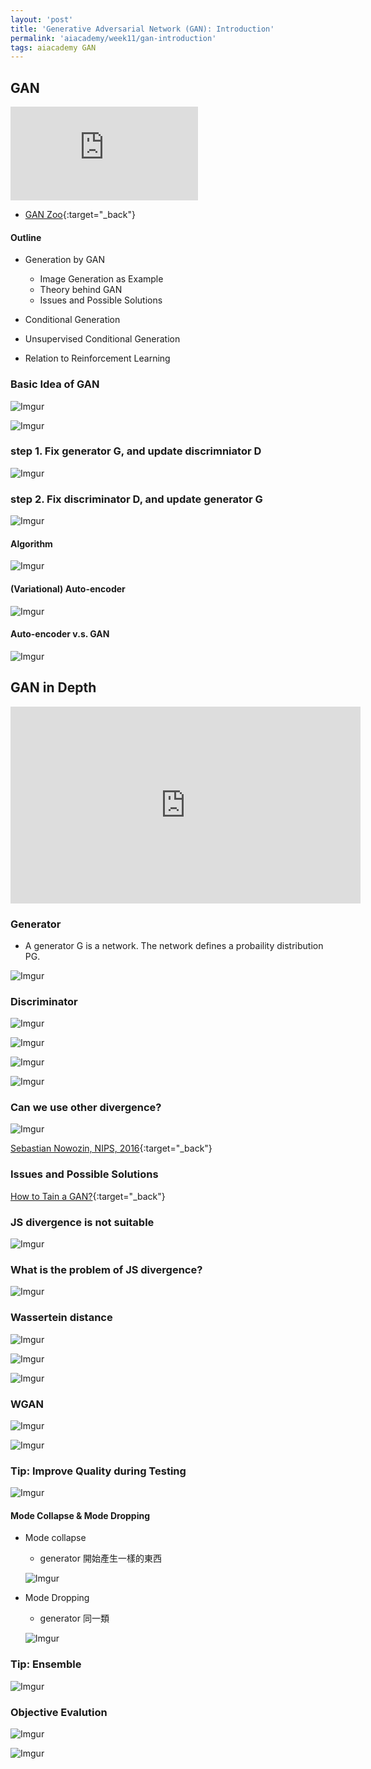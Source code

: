 ```yaml
---
layout: 'post'
title: 'Generative Adversarial Network (GAN): Introduction'
permalink: 'aiacademy/week11/gan-introduction'
tags: aiacademy GAN
---
```


## GAN

<iframe src="https://www.youtube.com/embed/oE6Xe5Cyy7Y" frameborder="0" allow="accelerometer; autoplay; encrypted-media; gyroscope; picture-in-picture" allowfullscreen></iframe>


- [GAN Zoo](https://github.com/hindupuravinash/the-gan-zoo){:target="_back"}


#### Outline

- Generation by GAN
   - Image Generation as Example
   - Theory behind GAN
   - Issues and Possible Solutions

- Conditional Generation
- Unsupervised Conditional Generation
- Relation to Reinforcement Learning


### Basic Idea of GAN

![Imgur](https://i.imgur.com/PB8V30A.gif)

![Imgur](https://i.imgur.com/pHAXehD.gif)

### step 1. Fix generator G, and update discrimniator D

![Imgur](https://i.imgur.com/uo7RtV6.gif)

### step 2. Fix discriminator D, and update generator G

![Imgur](https://i.imgur.com/KkbLNxX.gif)


#### Algorithm

![Imgur](https://i.imgur.com/pnjSSSN.gif)

#### (Variational) Auto-encoder

![Imgur](https://i.imgur.com/QirtvZf.gif)

#### Auto-encoder v.s. GAN

![Imgur](https://i.imgur.com/x7dnlkl.gif)


## GAN in Depth

<iframe width="560" height="315" src="https://www.youtube.com/embed/ZBY1shLnhUk" frameborder="0" allow="accelerometer; autoplay; encrypted-media; gyroscope; picture-in-picture" allowfullscreen></iframe>

### Generator 

- A generator G is a network. The network defines a probaility distribution PG.

![Imgur](https://i.imgur.com/Pa0fLNG.gif)


### Discriminator

![Imgur](https://i.imgur.com/bFiSjBI.gif)

![Imgur](https://i.imgur.com/oPma6PX.gif)

![Imgur](https://i.imgur.com/IVi7P9t.gif)

![Imgur](https://i.imgur.com/H1nZmJJ.gif)

### Can we use other divergence?

![Imgur](https://i.imgur.com/LPwxfWg.gif)

[Sebastian Nowozin, NIPS, 2016](http://www.nowozin.net/sebastian/blog/nips-2016-generative-adversarial-training-workshop-talk.html){:target="_back"}


### Issues and Possible Solutions

[How to Tain a GAN?](https://github.com/soumith/ganhacks){:target="_back"}


### JS divergence is not suitable

![Imgur](https://i.imgur.com/RDvdFUe.gif)

### What is the problem of JS divergence?

![Imgur](https://i.imgur.com/lCqUjUl.gif)

### Wassertein distance

![Imgur](https://i.imgur.com/CkYy0yE.gif)

![Imgur](https://i.imgur.com/tlLH6d8.gif)

![Imgur](https://i.imgur.com/9Tz0jlF.gif)

### WGAN

![Imgur](https://i.imgur.com/UUxRicG.gif)

![Imgur](https://i.imgur.com/eWinUzW.gif)

### Tip: Improve Quality during Testing

![Imgur](https://i.imgur.com/JIi0WV8.gif)


#### Mode Collapse & Mode Dropping

- Mode collapse
   - generator 開始產生一樣的東西

   ![Imgur](https://i.imgur.com/AS4K8ZZ.gif)

- Mode Dropping 
   - generator 同一類

   ![Imgur](https://i.imgur.com/3cos385.gif)


### Tip: Ensemble

![Imgur](https://i.imgur.com/7qFwcTP.gif)


### Objective Evalution


![Imgur](https://i.imgur.com/SkY3ohi.gif)

![Imgur](https://i.imgur.com/ujQ8j1A.gif)
